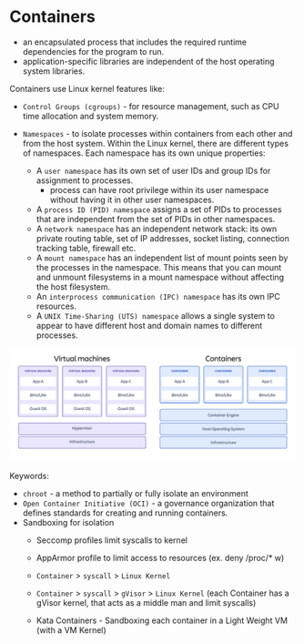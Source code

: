 # Containers 

- an encapsulated process that includes the required runtime dependencies for the program to run. 
- application-specific libraries are independent of the host operating system libraries. 

Containers use Linux kernel features like:

- `Control Groups (cgroups)` - for resource management, such as CPU time allocation and system memory. 

- `Namespaces` - to isolate processes within containers from each other and from the host system. Within the Linux kernel, there are different types of namespaces. Each namespace has its own unique properties:
  - A `user namespace` has its own set of user IDs and group IDs for assignment to processes. 
    - process can have root privilege within its user namespace without having it in other user namespaces.
  - A `process ID (PID) namespace` assigns a set of PIDs to processes that are independent from the set of PIDs in other namespaces. 
  - A `network namespace` has an independent network stack: its own private routing table, set of IP addresses, socket listing, connection tracking table, firewall etc.
  - A `mount namespace` has an independent list of mount points seen by the processes in the namespace. This means that you can mount and unmount filesystems in a mount namespace without affecting the host filesystem.
  - An `interprocess communication (IPC) namespace` has its own IPC resources.
  - A `UNIX Time‑Sharing (UTS) namespace` allows a single system to appear to have different host and domain names to different processes.

![Containers_vs_VMs](containers_vs_vms.png)

Keywords:

- `chroot` - a method to partially or fully isolate an environment
- `Open Container Initiative (OCI)` - a governance organization that defines standards for creating and running containers. 
- Sandboxing for isolation
  - Seccomp profiles limit syscalls to kernel
  - AppArmor profile to limit access to resources (ex. deny /proc/* w)
  
  - `Container` > `syscall` > `Linux Kernel`
  - `Container` > `syscall` > `gVisor` > `Linux Kernel` (each Container has a gVisor kernel, that acts as a middle man and limit syscalls)

  - Kata Containers - Sandboxing each container in a Light Weight VM (with a VM Kernel)